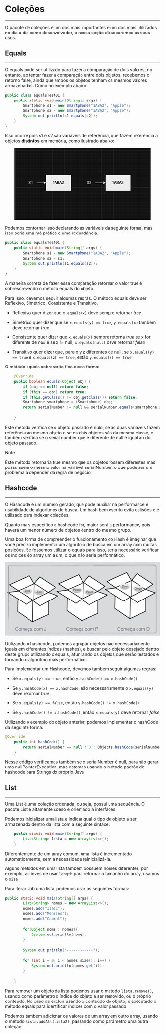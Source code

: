 # Coleções

---

O pacote de coleções é um dos mais importantes e um dos mais utilizados no dia a dia como desenvolvedor, e nessa seção dissecaremos
os seus usos.

## Equals

---

O equals pode ser utilizado para fazer a comparação de dois valores, no entanto, ao tentar fazer a comparação entre dois objetos, 
recebemos o retorno false, ainda que ambos os objetos tenham os mesmos valores armazenados. Como no exemplo abaixo:

```java
public class equalsTest01 {
    public static void main(String[] args) {
        Smartphone s1 = new Smartphone("1ABA2", "Apple");
        Smartphone s2 = new Smartphone("1ABA2", "Apple");
        System.out.println(s1.equals(s2));
    }
}
```

Isso ocorre pois s1 e s2 são variáveis de referência, que fazem referência a objetos **distintos** em memória, como ilustrado abaixo:

<div align="center"> 

![ilustracaoequals.png](/././Images/ilustracaoequals.png)

</div>

Podemos contornar isso declarando as variáveis da seguinte forma, mas isso seria uma má prática e uma redundância.

```java
public class equalsTest01 {
    public static void main(String[] args) {
        Smartphone s1 = new Smartphone("1ABA2", "Apple");
        Smartphone s2 = s1;
        System.out.println(s1.equals(s2));
    }
}
```

A maneira correta de fazer essa comparação retornar o valor true é sobrescrevendo o método equals do objeto. 

Para isso, devemos seguir algumas regras. O método equals deve ser Reflexivo, Simétrico, Consistente e Transitivo.

* Reflexivo quer dizer que `x.equals(x)` deve sempre retornar _true_


* Simétrico quer dizer que se `x.equals(y) == true`, `y.equals(x)` também deve retornar _true_


* Consistente quer dizer que `x.equals(x)` sempre retorna _true_ se x for diferente de _null_ e se x != null, `x.equals(null)`
deve retornar _false_


* Transitivo quer dizer que, para x y z diferentes de null, se `x.equals(y) == true` e `x.equals(z) == true`, então `y.equals(z) == true`

O método equals sobrescrito fica desta forma: 

```java
    @Override
    public boolean equals(Object obj) {
        if (obj == null) return false;
        if (this == obj) return true;
        if (this.getClass() != obj.getClass()) return false;
        Smartphone smartphone = (Smartphone) obj;
        return serialNumber != null && serialNumber.equals(smartphone.serialNumber);

    }
```

Este método verifica se o objeto passado é nulo, se as duas variáveis fazem referência ao mesmo objeto e se os dois objetos 
são da mesma classe, e também verifica se o serial number que é diferente de null é igual ao do objeto passado.


>[!NOTE]
> Este método retornaria true mesmo que os objetos fossem diferentes mas possuíssem o mesmo valor na variável serialNumber,
> o que pode ser um problema a depender da regra de negócio

## Hashcode

---

O Hashcode é um número gerado, que pode auxiliar na performance e usabilidade de algoritmos de busca. 
Um hash bem escrito evita colisões e é utilizado para indexar coleções.

Quanto mais específico o hashcode for, maior será a performance, pois haverá um menor número de objetos dentro do mesmo grupo.

Uma boa forma de compreender o funcionamento do Hash é imaginar que você precisa implementar um algoritmo de busca em um array com muitas posições. 
Se fossemos utilizar o equals para isso, seria necessário verificar os índices do array um a um, o que não seria performático.


<div align="center"> 

![ilustracaoequals.png](/././Images/ilustracaoHashcode.png)

</div>

Utilizando o hashcode, podemos agrupar objetos não necessariamente iguais em diferentes índices (hashes), e buscar pelo
objeto desejado dentro deste grupo utilizando o equals, afunilando os objetos que serão testados e tornando o algoritmo mais performático.



Para implementar um Hashcode, devemos também seguir algumas regras:

* Se `x.equals(y) == true`, então `y.hashCode() == x.hashCode()`


* Se `y.hashCode(x) == x.hashCode`, não necessariamente o `x.equals(y)` deve retornar _true_


* Se `x.equals(y) == false`, então `y.hashCode() != x.hashCode()`


* Se `y.hashCode() != x.hashCode()`, então `x.equals(y)` deve retornar _false_


Utilizando o exemplo do objeto anterior, podemos implementar o hashCode da seguinte forma: 

```java
@Override
    public int hashCode() {
        return serialNumber == null ? 0 : Objects.hashCode(serialNumber);
    }
```

Nesse código verificamos também se o serialNumber é null, para não gerar uma nullPointerException,
mas estamos usando o método padrão de hashcode para Strings do próprio Java

## List

---

Uma List é uma coleção ordenada, ou seja, possui uma sequência. O pacote List é altamente coeso e orientado a interfaces


Podemos inicializar uma lista e indicar qual o tipo de objeto a ser armazenado dentro da lista com a seguinte síntaxe:

```java
    public static void main(String[] args) {
        List<String> lista = new ArrayList<>();
    } 
```

Diferentemente de um array comum, uma lista é incrementado automaticamente, sem a necessidade reinicializá-la.

Alguns métodos em uma lista também possuem nomes diferentes, por exemplo, ao invés de usar `length` para retornar o tamanho do array, usamos o `size`

Para iterar sob uma lista, podemos usar as seguintes formas:

```java
public static void main(String[] args) {
        List<String> nomes = new ArrayList<>();
        nomes.add("Isaac");
        nomes.add("Meneses");
        nomes.add("Cabral");

        for(Object nome : nomes){
            System.out.println(nome);
        }

        System.out.println("------------");

        for (int i = 0; i < nomes.size(); i++) {
            System.out.println(nomes.get(i));
        }

    }
```

Para remover um objeto da lista podemos usar o método `lista.remove()`, usando como parâmetro o índice do objeto a ser removido, 
ou o próprio conteúdo. No caso de excluir usando o conteúdo do objeto, é executado o método equals para identificar índices com o valor passado



Podemos também adicionar os valores de um array em outro array, usando o método `lista.addAll(lista2)`, passando como parâmetro uma outra coleção